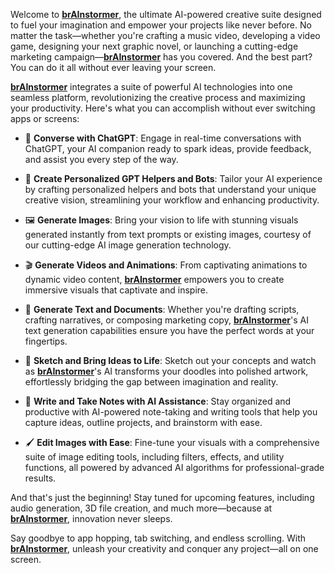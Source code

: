 
Welcome to **[brAInstormer](https://brainstormer.cloud)**, the ultimate AI-powered creative suite designed to fuel your imagination and empower your projects like never before. No matter the task—whether you're crafting a music video, developing a video game, designing your next graphic novel, or launching a cutting-edge marketing campaign—**[brAInstormer](https://brainstormer.cloud)** has you covered. And the best part? You can do it all without ever leaving your screen.

**[brAInstormer](https://brainstormer.cloud)** integrates a suite of powerful AI technologies into one seamless platform, revolutionizing the creative process and maximizing your productivity. Here's what you can accomplish without ever switching apps or screens:

- 💬 **Converse with ChatGPT**: Engage in real-time conversations with ChatGPT, your AI companion ready to spark ideas, provide feedback, and assist you every step of the way.

- 🤖 **Create Personalized GPT Helpers and Bots**: Tailor your AI experience by crafting personalized helpers and bots that understand your unique creative vision, streamlining your workflow and enhancing productivity.

- 🖼️ **Generate Images**: Bring your vision to life with stunning visuals generated instantly from text prompts or existing images, courtesy of our cutting-edge AI image generation technology.

- 🎬 **Generate Videos and Animations**: From captivating animations to dynamic video content, **[brAInstormer](https://brainstormer.cloud)** empowers you to create immersive visuals that captivate and inspire.

- 📝 **Generate Text and Documents**: Whether you're drafting scripts, crafting narratives, or composing marketing copy, **[brAInstormer](https://brainstormer.cloud)**'s AI text generation capabilities ensure you have the perfect words at your fingertips.

- 🎨 **Sketch and Bring Ideas to Life**: Sketch out your concepts and watch as **[brAInstormer](https://brainstormer.cloud)**'s AI transforms your doodles into polished artwork, effortlessly bridging the gap between imagination and reality.

- 📓 **Write and Take Notes with AI Assistance**: Stay organized and productive with AI-powered note-taking and writing tools that help you capture ideas, outline projects, and brainstorm with ease.

- 🖌️ **Edit Images with Ease**: Fine-tune your visuals with a comprehensive suite of image editing tools, including filters, effects, and utility functions, all powered by advanced AI algorithms for professional-grade results.

And that's just the beginning! Stay tuned for upcoming features, including audio generation, 3D file creation, and much more—because at **[brAInstormer](https://brainstormer.cloud)**, innovation never sleeps.

Say goodbye to app hopping, tab switching, and endless scrolling. With **[brAInstormer](https://brainstormer.cloud)**, unleash your creativity and conquer any project—all on one screen.
